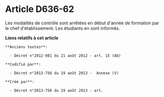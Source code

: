 # Article D636-62

Les modalités de contrôle sont arrêtées en début d'année de formation par le chef d'établissement. Les étudiants en sont
informés.

**Liens relatifs à cet article**

	**Anciens textes**:

	  - Décret n°2012-981 du 21 août 2012 - art. 15 (Ab)

	**Codifié par**:

	  - Décret n°2013-756 du 19 août 2013 -  Annexe (V)

	**Créé par**:

	  - Décret n°2013-756 du 19 août 2013 - art.
